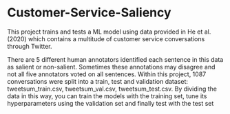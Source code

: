 # Customer-Service-Saliency
This project trains and tests a ML model using data provided in He et al. (2020) which contains a multitude of customer service conversations through Twitter. 

There are 5 different human annotators identified each sentence in this data as salient or non-salient. Sometimes these annotations may disagree and not all five annotators voted on all sentences. Within this project, 1087 conversations were split into a train, test and validation dataset: tweetsum_train.csv, tweetsum_val.csv, tweetsum_test.csv. 
By dividing the data in this way, you can train the models with the training set, tune its hyperparameters using the validation set and finally test with the test set

